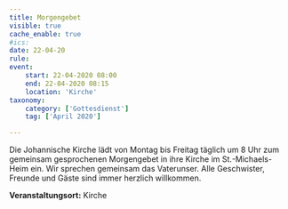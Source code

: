 ```yaml
---
title: Morgengebet
visible: true
cache_enable: true
#ics: 
date: 22-04-20
rule: 
event:
	start: 22-04-2020 08:00
	end: 22-04-2020 08:15
	location: 'Kirche'
taxonomy:
	category: ['Gottesdienst']
	tag: ['April 2020']

---
```

Die Johannische Kirche lädt von Montag bis Freitag täglich um 8 Uhr zum gemeinsam gesprochenen Morgengebet in ihre Kirche im St.-Michaels-Heim ein. Wir sprechen gemeinsam das Vaterunser. Alle Geschwister, Freunde und Gäste sind immer herzlich willkommen.



**Veranstaltungsort:** Kirche

